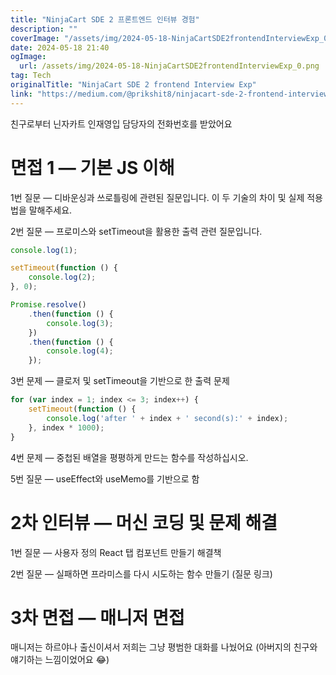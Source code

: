 ```yaml
---
title: "NinjaCart SDE 2 프론트엔드 인터뷰 경험"
description: ""
coverImage: "/assets/img/2024-05-18-NinjaCartSDE2frontendInterviewExp_0.png"
date: 2024-05-18 21:40
ogImage: 
  url: /assets/img/2024-05-18-NinjaCartSDE2frontendInterviewExp_0.png
tag: Tech
originalTitle: "NinjaCart SDE 2 frontend Interview Exp"
link: "https://medium.com/@prikshit8/ninjacart-sde-2-frontend-interview-exp-d84801a02e5c"
---
```



친구로부터 닌자카트 인재영입 담당자의 전화번호를 받았어요

# 면접 1 — 기본 JS 이해

1번 질문 — 디바운싱과 쓰로틀링에 관련된 질문입니다. 이 두 기술의 차이 및 실제 적용법을 말해주세요.

2번 질문 — 프로미스와 setTimeout을 활용한 출력 관련 질문입니다.

<div class="content-ad"></div>

```js
console.log(1);

setTimeout(function () {
    console.log(2);
}, 0);

Promise.resolve()
    .then(function () {
        console.log(3);
    })
    .then(function () {
        console.log(4);
    });
```

3번 문제 — 클로저 및 setTimeout을 기반으로 한 출력 문제

```js
for (var index = 1; index <= 3; index++) {
    setTimeout(function () {
        console.log('after ' + index + ' second(s):' + index);
    }, index * 1000);
}
```

4번 문제 — 중첩된 배열을 평평하게 만드는 함수를 작성하십시오.

<div class="content-ad"></div>

5번 질문 — useEffect와 useMemo를 기반으로 함

# 2차 인터뷰 — 머신 코딩 및 문제 해결

1번 질문 — 사용자 정의 React 탭 컴포넌트 만들기
해결책

2번 질문 — 실패하면 프라미스를 다시 시도하는 함수 만들기 (질문 링크)

<div class="content-ad"></div>

# 3차 면접 — 매니저 면접

매니저는 하르야나 출신이셔서 저희는 그냥 평범한 대화를 나눴어요 (아버지의 친구와 얘기하는 느낌이었어요 😂)